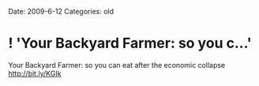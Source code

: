 Date: 2009-6-12
Categories: old

# ! 'Your Backyard Farmer: so you c...'

Your Backyard Farmer: so you can eat after the economic collapse <a href="http://bit.ly/KGIk" rel="nofollow">http://bit.ly/KGIk</a>
